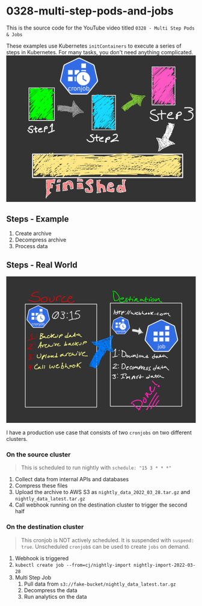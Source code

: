 # 0328-multi-step-pods-and-jobs

This is the source code for the YouTube video titled `0328 - Multi Step Pods & Jobs`

These examples use Kubernetes `initContainers` to execute a series of steps in Kubernetes. For many tasks, you don't need anything complicated.
![diagram2](diagram2.jpg)

## Steps - Example

1. Create archive
1. Decompress archive
1. Process data

## Steps - Real World

![diagram](diagram.jpg)


I have a production use case that consists of two `cronjobs` on two different clusters.
 


### On the source cluster

> This is scheduled to run nightly with `schedule: "15 3 * * *"`

1. Collect data from internal APIs and databases
1. Compress these files
1. Upload the archive to AWS S3 as `nightly_data_2022_03_28.tar.gz` and `nightly_data_latest.tar.gz`
1. Call webhook running on the destination cluster to trigger the second half

### On the destination cluster

> This cronjob is NOT actively scheduled. It is suspended with `suspend: true`.
Unscheduled `cronjob`s can be used to create `jobs` on demand.


1. Webhook is triggered
1. `kubectl create job --from=cj/nightly-import nightly-import-2022-03-28`
1. Multi Step Job
    1. Pull data from `s3://fake-bucket/nightly_data_latest.tar.gz`
    1. Decompress the data
    1. Run analytics on the data